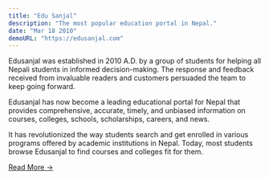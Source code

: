```yaml
---
title: "Edu Sanjal"
description: "The most popular education portal in Nepal."
date: "Mar 18 2010"
demoURL: "https://edusanjal.com"
---
```


Edusanjal was established in 2010 A.D. by a group of students for helping all Nepali students in informed decision-making. The response and feedback received from invaluable readers and customers persuaded the team to keep going forward.

Edusanjal has now become a leading educational portal for Nepal that provides comprehensive, accurate, timely, and unbiased information on courses, colleges, schools, scholarships, careers, and news. 

It has revolutionized the way students search and get enrolled in various programs offered by academic institutions in Nepal. Today, most students browse Edusanjal to find courses and colleges fit for them. 

<a href="https://edusanjal.com/about/us/" target="_blank">Read More &rarr;</a>